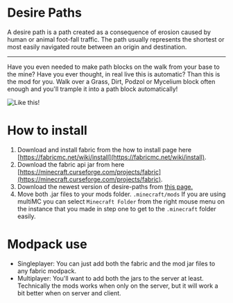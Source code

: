 # Desire Paths

A desire path is a path created as a consequence of erosion caused by human or animal foot-fall traffic. The path usually represents the shortest or most easily navigated route between an origin and destination.
___

Have you even needed to make path blocks on the walk from your base to the mine? Have you ever thought, in real live this is automatic? Than this is the mod for you. Walk over a Grass, Dirt, Podzol or Mycelium block often enough and you'll trample it into a path block automatically!

![Like this!](https://i.imgur.com/iPEcfkI.jpg)


# How to install
1. Download and install fabric from the how to install page here [https://fabricmc.net/wiki/install](https://fabricmc.net/wiki/install).
2. Download the fabric api jar from here [https://minecraft.curseforge.com/projects/fabric](https://minecraft.curseforge.com/projects/fabric).
3. Download the newest version of desire-paths from [this page.](https://github.com/matjojo/desire-paths/releases)
4. Move both .jar files to your mods folder. `.minecraft/mods` If you are using multiMC you can select `Minecraft Folder` from the right mouse menu on the instance that you made in step one to get to the `.minecraft` folder easily.

# Modpack use
- Singleplayer: You can just add both the fabric and the mod jar files to any fabric modpack.
- Multiplayer:  You'll want to add both the jars to the server at least. Technically the mods works when only on the server, but it will work a bit better when on server and client.
